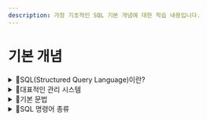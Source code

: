 ```yaml
---
description: 가장 기초적인 SQL 기본 개념에 대한 학습 내용입니다.
---
```


# 기본 개념

<details>

<summary>📖SQL(Structured Query Language)이란?</summary>

SQL은 Structured Query Language의 약자로 관계형 데이터 베이스를 분석하고 관리하며, 조작하는 데 사용되는 프로그래밍 언이입니다.

</details>

<details>

<summary>📖대표적인 관리 시스템</summary>

Oracle <img src="https://img.shields.io/badge/oracle-F80000?style=for-the-badge&#x26;logo=oracle&#x26;logoColor=white" alt="" data-size="original">

* 대규모 기업용 데이터베이스 시스템
* 유닉스/리눅스 환경에서 가장 많이 사용되는 DBMS
* 안정성과 확장성이 높음

MySQL <img src="https://img.shields.io/badge/mysql-4479A1?style=for-the-badge&#x26;logo=mysql&#x26;logoColor=white" alt="" data-size="original">

* 오픈 소스 기반의 관계형 데이터베이스 관리 시스템
* 빠른 속도와 높은 성능을 지원
* 가벼운 설치와 사용이 가능하며, 웹 애플리케이션과 소규모 비즈니스에 많이 사용됨

MS-SQL <img src="https://img.shields.io/badge/microsoftsqlserver-CC2927?style=for-the-badge&#x26;logo=microsoftsqlserver&#x26;logoColor=white" alt="" data-size="original">

* Windows 운영 체제에 친화적인 시스템
* 편리한 관리 도구화 호환성이 높은 특징으로 기업용 솔루션으로 많이 사용됨

</details>

<details>

<summary>📖기본 문법</summary>

**테이블(Table)**

테이블은 데이터 베이스의 기본 구조로 행과 열로 구성된 자료 모음입니다. 각 열은 필드 또는 속성을 나타내며, 각 행은 해당 데이터의 레코드 또는 인스턴스를 나타냅니다.

**쿼리(Query)**

쿼리는 검색, 입력, 업데이트 및 데이터 베이스에서 자료를 삭제합니다.

**SELECT문**

데이터베이스에서 특정 자료를 검색할 때 사용됩니다. 검색할 열을 지정하고 조건을 사용하여 필터을 적용할 수 있습니다.

**WHERE 절**

지정된 조건에 따라 필터링 하는 데 사용됩니다.

**ORDER BY 절**

하나 이상의 기준에 따라 오름차순(ASC) 또는 내림차순(DESC)순으로 정렬할 때에 사용됩니다.

**GROUP BY 절**

하나 이상의 열을 기반으로 그룹화하는데 사용됩니다.

**조인 JOIN**

조인은 여러 테이블의 자료를 단일 테이블로 결합하는데 사용됩니다.

**기본 키**

기본 키는 각 행에 대한 고유한 식별자이기 때문에 NULL값을 가질 수 없습니다.

**외래키**

외래키는 기본 키를 참조하는 테이블의 필드입니다. 테이블 간의 관계를 설정하는데 사용됩니다.

</details>

<details>

<summary>📖SQL 명령어 종류</summary>

### DQL : 데이터 조회

* SELECT(검색)\[DML로 포함하기도 함]

### DDL : 데이터 구조 정의

* CREATE(생성), ALTER(수정), DROP(테이블삭제), TRUNCATE(테이블데이터삭제)

### DML : 데이터 조작

* INSERT(삽입), UPDATE(수정), DELETE(삭제), SELECT(검색)

</details>

###
